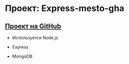 # Проект: Express-mesto-gha

## [Проект на GitHub](https://pristupaas.github.io/express-mesto-gha/)

* Используется Node.js

* Express

* MongoDB
